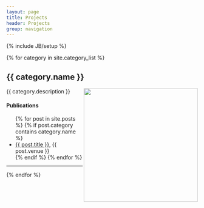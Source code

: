 ```yaml
---
layout: page
title: Projects
header: Projects
group: navigation
---
```

{% include JB/setup %}

{% for category in site.category_list %}
<h2 id="{{ category.name }}-ref">{{ category.name }}</h2>
<img align="right" width="300px" src="assets/{{ category.image }}"/>
{{ category.description }}

#### Publications
  <ul class="posts">
    {% for post in site.posts %}
    {% if post.category contains category.name %}
      <li><a href="{{ BASE_PATH }}{{ post.url }}">{{ post.title }}</a>, {{ post.venue }} </li>
    {% endif %}
    {% endfor %}
</ul>
<hr/>
{% endfor %}

